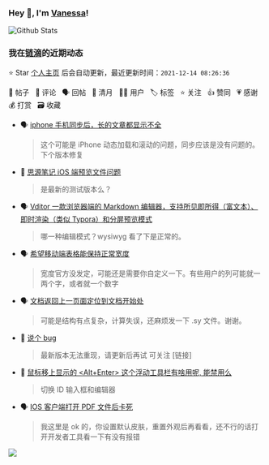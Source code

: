 ### Hey 👋, I'm [Vanessa](http://vanessa.b3log.org/)!

![Github Stats](https://github-readme-stats.vercel.app/api?username=Vanessa219&show_icons=true)

<!--events start -->

### 我在[链滴](https://ld246.com)的近期动态

⭐️ Star [个人主页](https://github.com/Vanessa219/Vanessa219) 后会自动更新，最近更新时间：`2021-12-14 08:26:36`

📝 帖子 &nbsp; 💬 评论 &nbsp; 🗣 回帖 &nbsp; 🌙 清月 &nbsp; 👨‍💻 用户 &nbsp; 🏷️ 标签 &nbsp; ⭐️ 关注 &nbsp; 👍 赞同 &nbsp; 💗 感谢 &nbsp; 💰 打赏 &nbsp; 🗃 收藏

* 🗣 [iphone 手机同步后，长的文章都显示不全](https://ld246.com/article/1639395149075/comment/1639396215210#comments)

  > 这个可能是 iPhone 动态加载和滚动的问题，同步应该是没有问题的。 下个版本修复
* 💬 [思源笔记 iOS 端预览文件问题](https://ld246.com/article/1639395134179/comment/1639397469060#comments)

  > 是最新的测试版本么？
* 🗣 [Vditor 一款浏览器端的 Markdown 编辑器，支持所见即所得（富文本）、即时渲染（类似 Typora）和分屏预览模式](https://ld246.com/article/1549638745630/comment/1639367138925#comments)

  > 哪一种编辑模式？wysiwyg 看了下是正常的。
* 🗣 [希望移动端表格能保持正常宽度](https://ld246.com/article/1639183839517/comment/1639366774194#comments)

  > 宽度官方没发定，可能还是需要你自定义一下。有些用户的列可能就一两个字，或者就一个数字
* 🗣 [文档返回上一页面定位到文档开始处](https://ld246.com/article/1638973894401/comment/1639147908811#comments)

  > 可能是结构有点复杂，计算失误，还麻烦发一下 .sy 文件。谢谢。
* 💬 [说个 bug](https://ld246.com/article/1639126858387/comment/1639244033164#comments)

  > 最新版本无法重现，请更新后再试 可关注 [链接]
* 💬 [鼠标移上显示的 &lt;Alt+Enter&gt; 这个浮动工具栏有啥用呢, 能禁用么](https://ld246.com/article/1639104581868/comment/1639243705426#comments)

  > 切换 ID 输入框和编辑器
* 🗣 [IOS 客户端打开 PDF 文件后卡死](https://ld246.com/article/1639059163419/comment/1639232350447#comments)

  > 我这里是 ok 的，你设置默认皮肤，重置外观后再看看，还不行的话打开开发者工具看一下有没有报错


<!--events end -->

<a title="Hits" target="_blank" href="https://github.com/Vanessa219/Vanessa219"><img src="https://hits.b3log.org/Vanessa219/Vanessa219.svg"></a>
